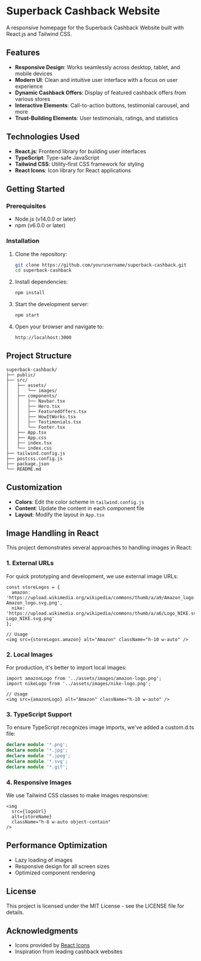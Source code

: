 # Superback Cashback Website

A responsive homepage for the Superback Cashback Website built with React.js and Tailwind CSS.

## Features

- **Responsive Design**: Works seamlessly across desktop, tablet, and mobile devices
- **Modern UI**: Clean and intuitive user interface with a focus on user experience
- **Dynamic Cashback Offers**: Display of featured cashback offers from various stores
- **Interactive Elements**: Call-to-action buttons, testimonial carousel, and more
- **Trust-Building Elements**: User testimonials, ratings, and statistics

## Technologies Used

- **React.js**: Frontend library for building user interfaces
- **TypeScript**: Type-safe JavaScript
- **Tailwind CSS**: Utility-first CSS framework for styling
- **React Icons**: Icon library for React applications

## Getting Started

### Prerequisites

- Node.js (v14.0.0 or later)
- npm (v6.0.0 or later)

### Installation

1. Clone the repository:
   ```bash
   git clone https://github.com/yourusername/superback-cashback.git
   cd superback-cashback
   ```

2. Install dependencies:
   ```bash
   npm install
   ```

3. Start the development server:
   ```bash
   npm start
   ```

4. Open your browser and navigate to:
   ```
   http://localhost:3000
   ```

## Project Structure

```
superback-cashback/
├── public/
├── src/
│   ├── assets/
│   │   └── images/
│   ├── components/
│   │   ├── Navbar.tsx
│   │   ├── Hero.tsx
│   │   ├── FeaturedOffers.tsx
│   │   ├── HowItWorks.tsx
│   │   ├── Testimonials.tsx
│   │   └── Footer.tsx
│   ├── App.tsx
│   ├── App.css
│   ├── index.tsx
│   └── index.css
├── tailwind.config.js
├── postcss.config.js
├── package.json
└── README.md
```

## Customization

- **Colors**: Edit the color scheme in `tailwind.config.js`
- **Content**: Update the content in each component file
- **Layout**: Modify the layout in `App.tsx`

## Image Handling in React

This project demonstrates several approaches to handling images in React:

### 1. External URLs

For quick prototyping and development, we use external image URLs:

```tsx
const storeLogos = {
  amazon: 'https://upload.wikimedia.org/wikipedia/commons/thumb/a/a9/Amazon_logo.svg/320px-Amazon_logo.svg.png',
  nike: 'https://upload.wikimedia.org/wikipedia/commons/thumb/a/a6/Logo_NIKE.svg/320px-Logo_NIKE.svg.png'
};

// Usage
<img src={storeLogos.amazon} alt="Amazon" className="h-10 w-auto" />
```

### 2. Local Images

For production, it's better to import local images:

```tsx
import amazonLogo from '../assets/images/amazon-logo.png';
import nikeLogo from '../assets/images/nike-logo.png';

// Usage
<img src={amazonLogo} alt="Amazon" className="h-10 w-auto" />
```

### 3. TypeScript Support

To ensure TypeScript recognizes image imports, we've added a custom.d.ts file:

```typescript
declare module '*.png';
declare module '*.jpg';
declare module '*.jpeg';
declare module '*.svg';
declare module '*.gif';
```

### 4. Responsive Images

We use Tailwind CSS classes to make images responsive:

```tsx
<img 
  src={logoUrl} 
  alt={storeName} 
  className="h-8 w-auto object-contain" 
/>
```

## Performance Optimization

- Lazy loading of images
- Responsive design for all screen sizes
- Optimized component rendering

## License

This project is licensed under the MIT License - see the LICENSE file for details.

## Acknowledgments

- Icons provided by [React Icons](https://react-icons.github.io/react-icons/)
- Inspiration from leading cashback websites
